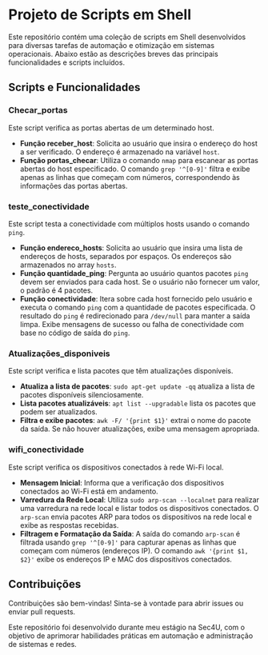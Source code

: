 # Projeto de Scripts em Shell

Este repositório contém uma coleção de scripts em Shell desenvolvidos para diversas tarefas de automação e otimização em sistemas operacionais. Abaixo estão as descrições breves das principais funcionalidades e scripts incluídos.

## Scripts e Funcionalidades

### Checar_portas

Este script verifica as portas abertas de um determinado host.

- **Função receber_host**: Solicita ao usuário que insira o endereço do host a ser verificado. O endereço é armazenado na variável `host`.
- **Função portas_checar**: Utiliza o comando `nmap` para escanear as portas abertas do host especificado. O comando `grep '^[0-9]'` filtra e exibe apenas as linhas que começam com números, correspondendo às informações das portas abertas.

### teste_conectividade

Este script testa a conectividade com múltiplos hosts usando o comando `ping`.

- **Função endereco_hosts**: Solicita ao usuário que insira uma lista de endereços de hosts, separados por espaços. Os endereços são armazenados no array `hosts`.
- **Função quantidade_ping**: Pergunta ao usuário quantos pacotes `ping` devem ser enviados para cada host. Se o usuário não fornecer um valor, o padrão é 4 pacotes.
- **Função conectividade**: Itera sobre cada host fornecido pelo usuário e executa o comando `ping` com a quantidade de pacotes especificada. O resultado do `ping` é redirecionado para `/dev/null` para manter a saída limpa. Exibe mensagens de sucesso ou falha de conectividade com base no código de saída do `ping`.

### Atualizações_disponiveis

Este script verifica e lista pacotes que têm atualizações disponíveis.

- **Atualiza a lista de pacotes**: `sudo apt-get update -qq` atualiza a lista de pacotes disponíveis silenciosamente.
- **Lista pacotes atualizáveis**: `apt list --upgradable` lista os pacotes que podem ser atualizados.
- **Filtra e exibe pacotes**: `awk -F/ '{print $1}'` extrai o nome do pacote da saída. Se não houver atualizações, exibe uma mensagem apropriada.

### wifi_conectividade

Este script verifica os dispositivos conectados à rede Wi-Fi local.

- **Mensagem Inicial**: Informa que a verificação dos dispositivos conectados ao Wi-Fi está em andamento.
- **Varredura da Rede Local**: Utiliza `sudo arp-scan --localnet` para realizar uma varredura na rede local e listar todos os dispositivos conectados. O `arp-scan` envia pacotes ARP para todos os dispositivos na rede local e exibe as respostas recebidas.
- **Filtragem e Formatação da Saída**: A saída do comando `arp-scan` é filtrada usando `grep '^[0-9]'` para capturar apenas as linhas que começam com números (endereços IP). O comando `awk '{print $1, $2}'` exibe os endereços IP e MAC dos dispositivos conectados.

## Contribuições

Contribuições são bem-vindas! Sinta-se à vontade para abrir issues ou enviar pull requests.

Este repositório foi desenvolvido durante meu estágio na Sec4U, com o objetivo de aprimorar habilidades práticas em automação e administração de sistemas e redes.
